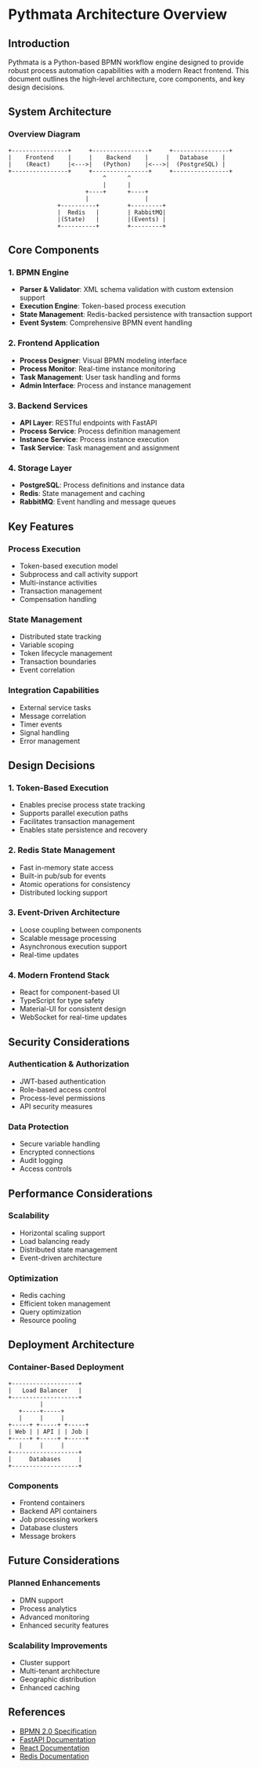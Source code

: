 # Pythmata Architecture Overview

## Introduction

Pythmata is a Python-based BPMN workflow engine designed to provide robust process automation capabilities with a modern React frontend. This document outlines the high-level architecture, core components, and key design decisions.

## System Architecture

### Overview Diagram
```
+----------------+     +----------------+     +----------------+
|    Frontend    |     |    Backend    |     |   Database    |
|    (React)     |<--->|   (Python)    |<--->|  (PostgreSQL) |
+----------------+     +----------------+     +----------------+
                           ^      ^
                           |      |
                      +----+      +----+
                      |                |
              +----------+        +---------+
              |  Redis   |        | RabbitMQ|
              |(State)   |        |(Events) |
              +----------+        +---------+
```

## Core Components

### 1. BPMN Engine
- **Parser & Validator**: XML schema validation with custom extension support
- **Execution Engine**: Token-based process execution
- **State Management**: Redis-backed persistence with transaction support
- **Event System**: Comprehensive BPMN event handling

### 2. Frontend Application
- **Process Designer**: Visual BPMN modeling interface
- **Process Monitor**: Real-time instance monitoring
- **Task Management**: User task handling and forms
- **Admin Interface**: Process and instance management

### 3. Backend Services
- **API Layer**: RESTful endpoints with FastAPI
- **Process Service**: Process definition management
- **Instance Service**: Process instance execution
- **Task Service**: Task management and assignment

### 4. Storage Layer
- **PostgreSQL**: Process definitions and instance data
- **Redis**: State management and caching
- **RabbitMQ**: Event handling and message queues

## Key Features

### Process Execution
- Token-based execution model
- Subprocess and call activity support
- Multi-instance activities
- Transaction management
- Compensation handling

### State Management
- Distributed state tracking
- Variable scoping
- Token lifecycle management
- Transaction boundaries
- Event correlation

### Integration Capabilities
- External service tasks
- Message correlation
- Timer events
- Signal handling
- Error management

## Design Decisions

### 1. Token-Based Execution
- Enables precise process state tracking
- Supports parallel execution paths
- Facilitates transaction management
- Enables state persistence and recovery

### 2. Redis State Management
- Fast in-memory state access
- Built-in pub/sub for events
- Atomic operations for consistency
- Distributed locking support

### 3. Event-Driven Architecture
- Loose coupling between components
- Scalable message processing
- Asynchronous execution support
- Real-time updates

### 4. Modern Frontend Stack
- React for component-based UI
- TypeScript for type safety
- Material-UI for consistent design
- WebSocket for real-time updates

## Security Considerations

### Authentication & Authorization
- JWT-based authentication
- Role-based access control
- Process-level permissions
- API security measures

### Data Protection
- Secure variable handling
- Encrypted connections
- Audit logging
- Access controls

## Performance Considerations

### Scalability
- Horizontal scaling support
- Load balancing ready
- Distributed state management
- Event-driven architecture

### Optimization
- Redis caching
- Efficient token management
- Query optimization
- Resource pooling

## Deployment Architecture

### Container-Based Deployment
```
+-------------------+
|   Load Balancer   |
+-------------------+
         |
   +-----+-----+
   |     |     |
+-----+ +-----+ +-----+
| Web | | API | | Job |
+-----+ +-----+ +-----+
   |     |     |
+-------------------+
|     Databases     |
+-------------------+
```

### Components
- Frontend containers
- Backend API containers
- Job processing workers
- Database clusters
- Message brokers

## Future Considerations

### Planned Enhancements
- DMN support
- Process analytics
- Advanced monitoring
- Enhanced security features

### Scalability Improvements
- Cluster support
- Multi-tenant architecture
- Geographic distribution
- Enhanced caching

## References

- [BPMN 2.0 Specification](https://www.omg.org/spec/BPMN/2.0/)
- [FastAPI Documentation](https://fastapi.tiangolo.com/)
- [React Documentation](https://reactjs.org/)
- [Redis Documentation](https://redis.io/documentation)
